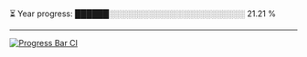 
⏳ Year progress: ██████░░░░░░░░░░░░░░░░░░░░░░░░ 21.21 %

---

[![Progress Bar CI](https://github.com/thatoranzhevyy/thatoranzhevyy/actions/workflows/node.js.yml/badge.svg)](https://github.com/thatoranzhevyy/thatoranzhevyy/actions/workflows/node.js.yml)

